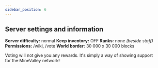 ```yaml
---
sidebar_position: 6
---
```

## Server settings and information

**Server difficulty:** normal
**Keep inventory:** OFF
**Ranks:** none *(beside staff)*
**Permissions:** /wiki, /vote
**World border:** 30 000 x 30 000 blocks

Voting will not give you any rewards. It's simply a way of showing support for the MineValley network!

